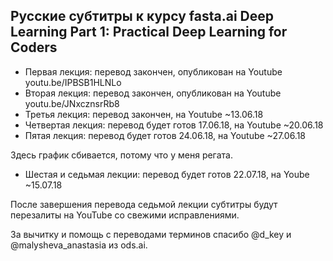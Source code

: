 ## Русские субтитры к курсу fasta.ai Deep Learning Part 1: Practical Deep Learning for Coders ##

  * Первая лекция: перевод закончен, опубликован на Youtube youtu.be/IPBSB1HLNLo
  * Вторая лекция: перевод закончен, опубликован на Youtube youtu.be/JNxcznsrRb8
  * Третья лекция: перевод закончен, на Youtube ~13.06.18
  * Четвертая лекция: перевод будет готов 17.06.18, на Youtube ~20.06.18
  * Пятая лекция: перевод будет готов 24.06.18, на Youtube ~27.06.18

Здесь график сбивается, потому что у меня регата.

  * Шестая и седьмая лекции: перевод будет готов 22.07.18, на Yoube ~15.07.18


После завершения перевода седьмой лекции субтитры будут перезалиты на YouTube со свежими исправлениями.


За вычитку и помощь с переводами терминов спасибо @d_key и @malysheva_anastasia из ods.ai.